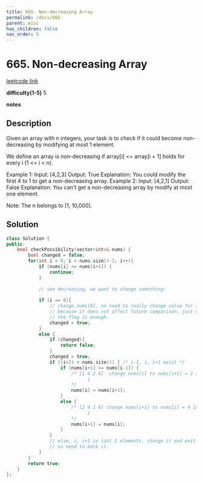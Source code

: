 ```yaml
---
title: 665. Non-decreasing Array
permalink: /docs/665
parent: misc
has_children: false
nav_order: 5
---
```

# 665. Non-decreasing Array
[leetcode link](https://leetcode.com/problems/non-decreasing-array/)

**difficulty(1-5)** 
5

**notes** 


## Description
Given an array with n integers, your task is to check if it could become non-decreasing by modifying at most 1 element.

We define an array is non-decreasing if array[i] <= array[i + 1] holds for every i (1 <= i < n).

Example 1:
Input: [4,2,3]
Output: True
Explanation: You could modify the first 4 to 1 to get a non-decreasing array.
Example 2:
Input: [4,2,1]
Output: False
Explanation: You can't get a non-decreasing array by modify at most one element.

Note: The n belongs to [1, 10,000].


## Solution
```c++
class Solution {
public:
    bool checkPossibility(vector<int>& nums) {
        bool changed = false;
        for(int i = 0; i < nums.size()-1; i++){
            if (nums[i] <= nums[i+1]) {
                continue;
            }
            
            // see decreasing, we want to change something! 
            
            if (i == 0){
                // change nums[0], no need to really change value for it 
                // because it does not affect future comparison. just mark
                // the flag is enough.
                changed = true; 
            } 
            else {
                if (changed){
                    return false;
                }
                changed = true;
                if ((i+2) < nums.size()) { /* i-1, i, i+1 exist */
                    if (nums[i+1] >= nums[i-1]) {
                        /* [1 4 2 6]  change nums[i] to nums[i+1] = 2 is best 
                              i
                        */
                        nums[i] = nums[i+1];
                    }
                    else {
                        /* [2 4 1 6] change nums[i+1] to nums[i] = 4 is best
                              i
                        */
                        nums[i+1] = nums[i];
                    }
                }
                // else, i, i+1 is last 2 elements. change it and exit. 
                // no need to mark it.
            }
        }
        return true;
    }
};
``` 

<!-- 
Default label
{: .label }

Blue label
{: .label .label-blue }

Stable
{: .label .label-green }

New release
{: .label .label-purple }

Coming soon
{: .label .label-yellow }

Deprecated
{: .label .label-red } -->
